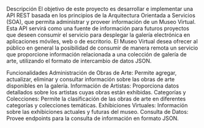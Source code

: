 Descripción
El objetivo de este proyecto es desarrollar e implementar una API REST basada en los principios de la Arquitectura Orientada a Servicios (SOA), que permita administrar y proveer información de un Museo Virtual. Esta API servirá como una fuente de información para futuros proyectos que deseen consumir el servicio para desplegar la galería electrónica en aplicaciones móviles, web o de escritorio. El Museo Virtual desea ofrecer al público en general la posibilidad de consumir de manera remota un servicio que proporcione información relacionada a una colección de galería de arte, utilizando el formato de intercambio de datos JSON.

Funcionalidades
Administración de Obras de Arte: Permite agregar, actualizar, eliminar y consultar información sobre las obras de arte disponibles en la galería.
Información de Artistas: Proporciona datos detallados sobre los artistas cuyas obras están exhibidas.
Categorías y Colecciones: Permite la clasificación de las obras de arte en diferentes categorías y colecciones temáticas.
Exhibiciones Virtuales: Información sobre las exhibiciones actuales y futuras del museo.
Consulta de Datos: Provee endpoints para la consulta de información en formato JSON.
